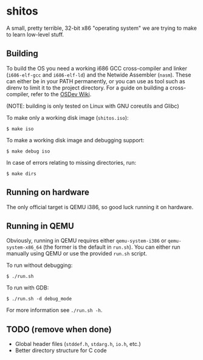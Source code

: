 # shitos

A small, pretty terrible, 32-bit x86 "operating system" we are trying to make to
learn low-level stuff.

## Building

To build the OS you need a working i686 GCC cross-compiler and linker
(`i686-elf-gcc` and `i686-elf-ld`) and the Netwide Assembler (`nasm`). These can
either be in your PATH permanently, or you can use as tool such as direnv to
limit it to the project directory. For a guide on building a cross-compiler,
refer to the [OSDev Wiki](https://wiki.osdev.org/GCC_Cross-Compiler).

(NOTE: building is only tested on Linux with GNU coreutils and Glibc)

To make only a working disk image (`shitos.iso`):

``` shell
$ make iso
```

To make a working disk image and debugging support:

``` shell
$ make debug iso
```

In case of errors relating to missing directories, run:

``` shell
$ make dirs
```

## Running on hardware

The only official target is QEMU i386, so good luck running it on hardware.

## Running in QEMU

Obviously, running in QEMU requires either `qemu-system-i386` or
`qemu-system-x86_64` (the former is the default in `run.sh`). You can either run
manually using QEMU or use the provided `run.sh` script.

To run without debugging:

``` shell
$ ./run.sh
```

To run with GDB:

``` shell
$ ./run.sh -d debug_mode
```

For more information see `./run.sh -h`.

## TODO (remove when done)

- Global header files (`stddef.h`, `stdarg.h`, `io.h`, etc.)
- Better directory structure for C code
